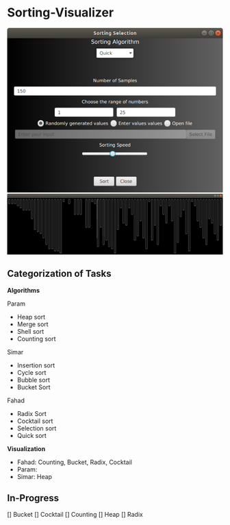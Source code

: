 # Sorting-Visualizer

<div align = "center">
 <img src="src/Screenshot%20from%202020-06-02%2015-27-48.png">
</div>

<div align = "center">
 <img src="src/Screenshot%20from%202020-06-02%2015-32-01.png">
</div>

## Categorization of Tasks

__Algorithms__

Param
* Heap sort
* Merge sort
* Shell sort
* Counting sort

Simar
* Insertion sort
* Cycle sort
* Bubble sort
* Bucket Sort

Fahad
* Radix Sort
* Cocktail sort
* Selection sort
* Quick sort

__Visualization__
* Fahad: Counting, Bucket, Radix, Cocktail
* Param:
* Simar: Heap

## In-Progress
[] Bucket
[] Cocktail
[] Counting
[] Heap
[] Radix
